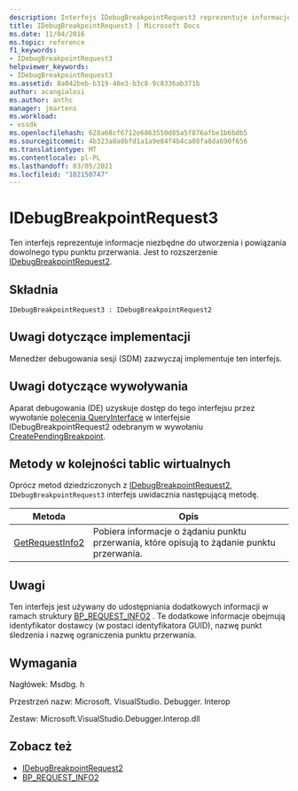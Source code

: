 ```yaml
---
description: Interfejs IDebugBreakpointRequest3 reprezentuje informacje niezbędne do utworzenia i powiązania dowolnego typu punktu przerwania.
title: IDebugBreakpointRequest3 | Microsoft Docs
ms.date: 11/04/2016
ms.topic: reference
f1_keywords:
- IDebugBreakpointRequest3
helpviewer_keywords:
- IDebugBreakpointRequest3
ms.assetid: 8a042beb-b319-48e3-b3c8-9c8336ab371b
author: acangialosi
ms.author: anthc
manager: jmartens
ms.workload:
- vssdk
ms.openlocfilehash: 628a68cf6712e6863550d85a5f876afbe1b6bdb5
ms.sourcegitcommit: 4b323a8a8bfd1a1a9e84f4b4ca88fa8da690f656
ms.translationtype: MT
ms.contentlocale: pl-PL
ms.lasthandoff: 03/05/2021
ms.locfileid: "102150747"
---
```

# <a name="idebugbreakpointrequest3"></a>IDebugBreakpointRequest3
Ten interfejs reprezentuje informacje niezbędne do utworzenia i powiązania dowolnego typu punktu przerwania. Jest to rozszerzenie [IDebugBreakpointRequest2](../../../extensibility/debugger/reference/idebugbreakpointrequest2.md).

## <a name="syntax"></a>Składnia

```
IDebugBreakpointRequest3 : IDebugBreakpointRequest2
```

## <a name="notes-for-implementers"></a>Uwagi dotyczące implementacji
 Menedżer debugowania sesji (SDM) zazwyczaj implementuje ten interfejs.

## <a name="notes-for-callers"></a>Uwagi dotyczące wywoływania
 Aparat debugowania (DE) uzyskuje dostęp do tego interfejsu przez wywołanie [polecenia QueryInterface](/cpp/atl/queryinterface) w interfejsie IDebugBreakpointRequest2 odebranym w wywołaniu [CreatePendingBreakpoint](../../../extensibility/debugger/reference/idebugengine2-creatependingbreakpoint.md).

## <a name="methods-in-vtable-order"></a>Metody w kolejności tablic wirtualnych
 Oprócz metod dziedziczonych z [IDebugBreakpointRequest2](../../../extensibility/debugger/reference/idebugbreakpointrequest2.md), `IDebugBreakpointRequest3` interfejs uwidacznia następującą metodę.

|Metoda|Opis|
|------------|-----------------|
|[GetRequestInfo2](../../../extensibility/debugger/reference/idebugbreakpointrequest3-getrequestinfo2.md)|Pobiera informacje o żądaniu punktu przerwania, które opisują to żądanie punktu przerwania.|

## <a name="remarks"></a>Uwagi
 Ten interfejs jest używany do udostępniania dodatkowych informacji w ramach struktury [BP_REQUEST_INFO2](../../../extensibility/debugger/reference/bp-request-info2.md) . Te dodatkowe informacje obejmują identyfikator dostawcy (w postaci identyfikatora GUID), nazwę punkt śledzenia i nazwę ograniczenia punktu przerwania.

## <a name="requirements"></a>Wymagania
 Nagłówek: Msdbg. h

 Przestrzeń nazw: Microsoft. VisualStudio. Debugger. Interop

 Zestaw: Microsoft.VisualStudio.Debugger.Interop.dll

## <a name="see-also"></a>Zobacz też
- [IDebugBreakpointRequest2](../../../extensibility/debugger/reference/idebugbreakpointrequest2.md)
- [BP_REQUEST_INFO2](../../../extensibility/debugger/reference/bp-request-info2.md)
